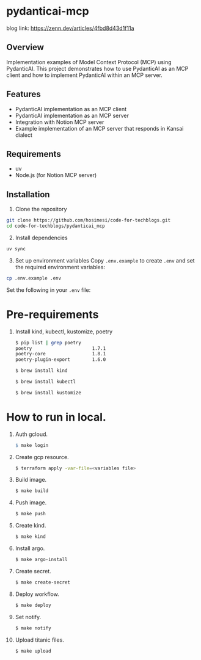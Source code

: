# pydanticai-mcp

blog link: https://zenn.dev/articles/4fbd8d43d1f11a

## Overview
Implementation examples of Model Context Protocol (MCP) using PydanticAI. This project demonstrates how to use PydanticAI as an MCP client and how to implement PydanticAI within an MCP server.

## Features
- PydanticAI implementation as an MCP client
- PydanticAI implementation as an MCP server
- Integration with Notion MCP server
- Example implementation of an MCP server that responds in Kansai dialect

## Requirements
- uv
- Node.js (for Notion MCP server)

## Installation
1. Clone the repository
```bash
git clone https://github.com/hosimesi/code-for-techblogs.git
cd code-for-techblogs/pydanticai_mcp
```

2. Install dependencies
```bash
uv sync
```

3. Set up environment variables
Copy `.env.example` to create `.env` and set the required environment variables:
```bash
cp .env.example .env
```

Set the following in your `.env` file:

# Pre-requirements
1. Install kind, kubectl, kustomize, poetry
    ```bash
    $ pip list | grep poetry
    poetry                      1.7.1
    poetry-core                 1.8.1
    poetry-plugin-export        1.6.0
    ```
    ```bash
    $ brew install kind
    ```
    ```bash
    $ brew install kubectl
    ```
    ```bash
    $ brew install kustomize
    ```

# How to run in local.
1. Auth gcloud.
    ```Makefile
    $ make login
    ```
2. Create gcp resource.
    ```bash
    $ terraform apply -var-file=<variables file>
    ```
3. Build image.
    ```bash
    $ make build
    ```
4. Push image.
    ```bash
    $ make push
    ```
5. Create kind.
    ```bash
    $ make kind
    ```
6. Install argo.
    ```bash
    $ make argo-install
    ```
7. Create secret.
    ```bash
    $ make create-secret
    ```
8. Deploy workflow.
    ```bash
    $ make deploy
    ```
9. Set notify.
    ```bash
    $ make notify
    ```
10. Upload titanic files.
    ```bash
    $ make upload
    ```


